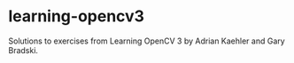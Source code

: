 # learning-opencv3
Solutions to exercises from Learning OpenCV 3 by Adrian Kaehler and Gary Bradski.
